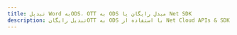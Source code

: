 ---title: تبدیل Word بهODS، OTT به ODS مبدل رایگان یا Net SDKdescription: تبدیل رایگانOTT به ODS با استفاده از Net Cloud APIs & SDK. همچنین اسناد Microsoft Word و OpenOffice را در Cloud ایجاد، ویرایش و رندر کنید.---
